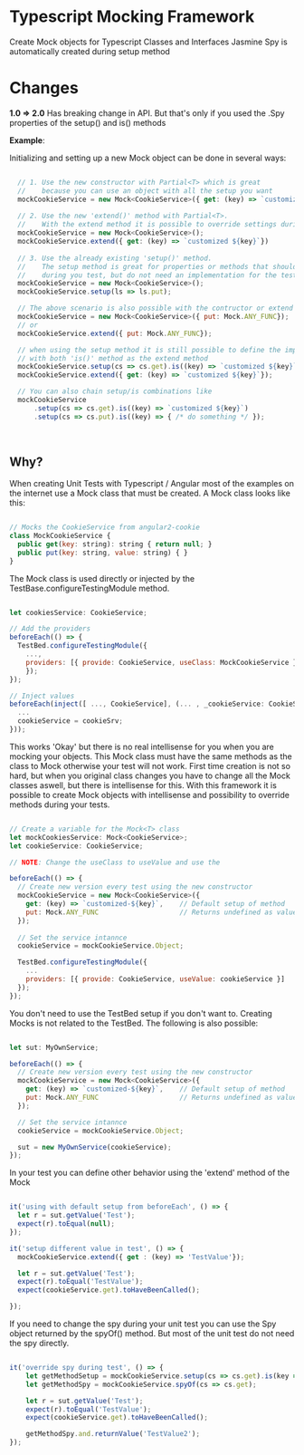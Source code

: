 # Typescript Mocking Framework

Create Mock objects for Typescript Classes and Interfaces
Jasmine Spy is automatically created during setup method

# Changes

**1.0 => 2.0** Has breaking change in API. But that's only if you used the .Spy properties of the setup() and is() methods

**Example**:

Initializing and setting up a new Mock object can be done in several ways:

```javascript

  // 1. Use the new constructor with Partial<T> which is great
  //    because you can use an object with all the setup you want
  mockCookieService = new Mock<CookieService>({ get: (key) => `customized ${key}`});
  
  // 2. Use the new 'extend()' method with Partial<T>.
  //    With the extend method it is possible to override settings during tests
  mockCookieService = new Mock<CookieService>();
  mockCookieService.extend({ get: (key) => `customized ${key}`})
 
  // 3. Use the already existing 'setup()' method.
  //    The setup method is great for properties or methods that should be availble
  //    during you test, but do not need an implementation for the test to run.
  mockCookieService = new Mock<CookieService>();
  mockCookieService.setup(ls => ls.put);

  // The above scenario is also possible with the contructor or extend using the Mock.ANY_FUNC
  mockCookieService = new Mock<CookieService>({ put: Mock.ANY_FUNC});
  // or
  mockCookieService.extend({ put: Mock.ANY_FUNC}); 

  // when using the setup method it is still possible to define the implementation
  // with both 'is()' method as the extend method
  mockCookieService.setup(cs => cs.get).is((key) => `customized ${key}`);
  mockCookieService.extend({ get: (key) => `customized ${key}`});

  // You can also chain setup/is combinations like
  mockCookieService
      .setup(cs => cs.get).is((key) => `customized ${key}`)
      .setup(cs => cs.put).is((key) => { /* do something */ });
  
 
```

## Why?

When creating Unit Tests with Typescript / Angular most of the examples on the internet use a Mock class that must be
created. A Mock class looks like this:

```javascript

// Mocks the CookieService from angular2-cookie
class MockCookieService {
  public get(key: string): string { return null; }
  public put(key: string, value: string) { }
}

```

The Mock class is used directly or injected by the TestBase.configureTestingModule method.

```javascript

let cookiesService: CookieService;

// Add the providers
beforeEach(() => {
  TestBed.configureTestingModule({
    ...,
    providers: [{ provide: CookieService, useClass: MockCookieService }]
    });
});

// Inject values
beforeEach(inject([ ..., CookieService], (... , _cookieService: CookieService) => {
  ...
  cookieService = cookieSrv;
}));
```

This works 'Okay' but there is no real intellisense for you when you are mocking your objects.
This Mock class must have the same methods as the class to Mock otherwise your test will not work. First time
creation is not so hard, but when you original class changes you have to change all the Mock classes aswell, but there
is intellisense for this. With this framework it is possible to create Mock objects with intellisense and possibility to
override methods during your tests.

```javascript

// Create a variable for the Mock<T> class
let mockCookiesService: Mock<CookieService>;
let cookieService: CookieService;

// NOTE: Change the useClass to useValue and use the

beforeEach(() => {
  // Create new version every test using the new constructor
  mockCookieService = new Mock<CookieService>({
    get: (key) => `customized-${key}`,    // Default setup of method
    put: Mock.ANY_FUNC                    // Returns undefined as value
  });
  
  // Set the service intannce
  cookieService = mockCookieService.Object;

  TestBed.configureTestingModule({
    ...
    providers: [{ provide: CookieService, useValue: cookieService }]
  });
});

```

You don't need to use the TestBed setup if you don't want to. Creating Mocks is not related
to the TestBed. The following is also possible:

```javascript

let sut: MyOwnService;

beforeEach(() => {
  // Create new version every test using the new constructor
  mockCookieService = new Mock<CookieService>({
    get: (key) => `customized-${key}`,    // Default setup of method
    put: Mock.ANY_FUNC                    // Returns undefined as value
  });

  // Set the service intannce
  cookieService = mockCookieService.Object;

  sut = new MyOwnService(cookieService);
});

```

In your test you can define other behavior using the 'extend' method of the Mock<T>

```javascript

it('using with default setup from beforeEach', () => {
  let r = sut.getValue('Test');
  expect(r).toEqual(null);
});

it('setup different value in test', () => {
  mockCookieService.extend({ get : (key) => 'TestValue'});

  let r = sut.getValue('Test');
  expect(r).toEqual('TestValue');
  expect(cookieService.get).toHaveBeenCalled();

});

```

If you need to change the spy during your unit test you can use the Spy object returned by the spyOf() method. But most of the unit test do not need the spy directly.

```javascript

it('override spy during test', () => {
    let getMethodSetup = mockCookieService.setup(cs => cs.get).is(key => 'TestValue');
    let getMethodSpy = mockCookieService.spyOf(cs => cs.get);

    let r = sut.getValue('Test');
    expect(r).toEqual('TestValue');
    expect(cookieService.get).toHaveBeenCalled();

    getMethodSpy.and.returnValue('TestValue2');
});

```

